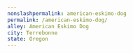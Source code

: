 ```yaml
---
﻿nonslashpermalink: american-eskimo-dog
permalink: /american-eskimo-dog/
alley: American Eskimo Dog
city: Terrebonne
state: Oregon
---
```

